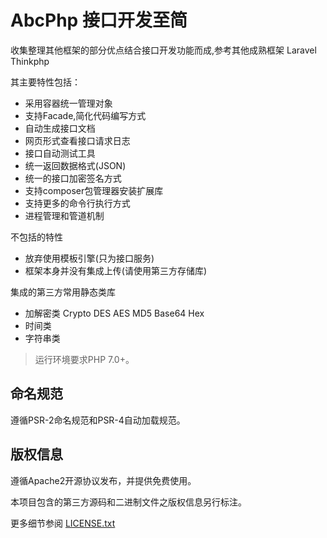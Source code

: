 # AbcPhp 接口开发至简
收集整理其他框架的部分优点结合接口开发功能而成,参考其他成熟框架 Laravel Thinkphp

其主要特性包括：

 + 采用容器统一管理对象
 + 支持Facade,简化代码编写方式
 + 自动生成接口文档
 + 网页形式查看接口请求日志
 + 接口自动测试工具
 + 统一返回数据格式(JSON)
 + 统一的接口加密签名方式
 + 支持composer包管理器安装扩展库
 + 支持更多的命令行执行方式
 + 进程管理和管道机制
 
 
 不包括的特性
 
 + 放弃使用模板引擎(只为接口服务)
 + 框架本身并没有集成上传(请使用第三方存储库)


集成的第三方常用静态类库

+ 加解密类 Crypto DES AES MD5 Base64 Hex
+ 时间类
+ 字符串类

> 运行环境要求PHP 7.0+。




## 命名规范

遵循PSR-2命名规范和PSR-4自动加载规范。


## 版权信息

遵循Apache2开源协议发布，并提供免费使用。

本项目包含的第三方源码和二进制文件之版权信息另行标注。

更多细节参阅 [LICENSE.txt](LICENSE.txt)
